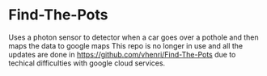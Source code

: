 # Find-The-Pots
Uses a photon sensor to detector when a car goes over a pothole and then maps the data to google maps 
This repo is no longer in use and all the updates are done in https://github.com/vhenri/Find-The-Pots due to techical difficulties with 
google cloud services.
